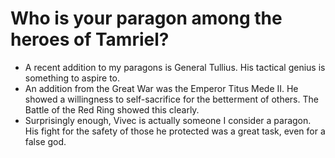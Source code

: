 # Who is your paragon among the heroes of Tamriel?
- A recent addition to my paragons is General Tullius. His tactical genius is something to aspire to.
- An addition from the Great War was the Emperor Titus Mede II. He showed a willingness to self-sacrifice for the betterment of others. The Battle of the Red Ring showed this clearly.
- Surprisingly enough, Vivec is actually someone I consider a paragon. His fight for the safety of those he protected was a great task, even for a false god.
